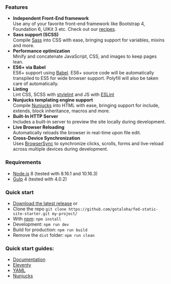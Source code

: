 ### Features
- **Independent Front-End framework**  
Use any of your favorite front-end framework like Bootstrap 4, Foundation 6, UIKit 3 etc. Check out our [recipes](/docs/recipes/).
- **Sass support (SCSS)**  
Compile [Sass](http://sass-lang.com/) into CSS with ease, bringing support for variables, mixins and more.
- **Performance optimization**  
Minify and concatenate JavaScript, CSS, and images to keep pages lean.
- **ES6+ via Babel**  
ES6+ support using [Babel](https://babeljs.io/). ES6+ source code will be automatically transpiled to ES5 for wide browser support. Polyfill will also be taken care of automatically.
- **Linting**  
Lint CSS, SCSS with [stylelint](https://stylelint.io/) and JS with [ESLint](https://eslint.org/)
- **Nunjucks templating engine support**  
Compile [Nunjucks](https://mozilla.github.io/nunjucks/) into HTML with ease, bringing support for include, extends, block inheritance, macros and more.
- **Built-In HTTP Server**  
Includes a built-in server to preview the site locally during development.
- **Live Browser Reloading**  
Automatically reloads the browser in real-time upon file edit.
- **Cross-Device Synchronization**  
Uses [BrowserSync](http://browsersync.io) to synchronize clicks, scrolls, forms and live-reload across multiple devices during development.

### Requirements
- [Node.js](https://nodejs.org/en/) 8 (tested with 8.16.1 and 10.16.3)
- [Gulp](https://gulpjs.com/) 4 (tested with 4.0.2)

### Quick start
- [Download the latest release](https://github.com/gotaloha/fed-static-site-starter/archive/master.zip) or 
- Clone the repo `git clone https://github.com/gotaloha/fed-static-site-starter.git my-project/`
- With [npm](https://www.npmjs.com/): `npm install`
- Development: `npm run dev`
- Build for production: `npm run build`
- Remove the `dist` folder: `npm run clean`

### Quick start guides:
- [Documentation](docs/README.md)
- [Eleventy](https://www.11ty.dev/docs/)
- [YAML](https://learnxinyminutes.com/docs/yaml/)
- [Nunjucks](https://mozilla.github.io/nunjucks/templating.html)
